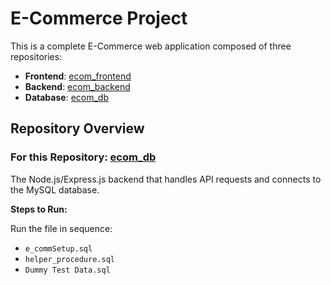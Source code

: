 # E-Commerce Project

This is a complete E-Commerce web application composed of three repositories:

- **Frontend**: [ecom_frontend](https://github.com/KCCHONG1997/ecom_frontend)
- **Backend**: [ecom_backend](https://github.com/KCCHONG1997/ecom_backend)
- **Database**: [ecom_db](https://github.com/KCCHONG1997/ecom_db)

## Repository Overview

### For this Repository: [ecom_db](https://github.com/KCCHONG1997/ecom_db)

The Node.js/Express.js backend that handles API requests and connects to the MySQL database.

**Steps to Run:**

Run the file in sequence:
- `e_commSetup.sql`
- `helper_procedure.sql`
- `Dummy Test Data.sql`
